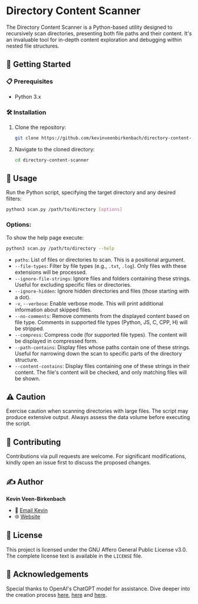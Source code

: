 # Directory Content Scanner

The Directory Content Scanner is a Python-based utility designed to recursively scan directories, presenting both file paths and their content. It's an invaluable tool for in-depth content exploration and debugging within nested file structures.

## 🚀 Getting Started

### 📋 Prerequisites

- Python 3.x

### 🛠️ Installation

1. Clone the repository:
   ```bash
   git clone https://github.com/kevinveenbirkenbach/directory-content-scanner.git
   ```

2. Navigate to the cloned directory:
   ```bash
   cd directory-content-scanner
   ```

## 📖 Usage

Run the Python script, specifying the target directory and any desired filters:

```bash
python3 scan.py /path/to/directory [options]
```

### Options:

To show the help page execute:

```bash
python3 scan.py /path/to/directory --help
```

- `paths`: List of files or directories to scan. This is a positional argument.
- `--file-types`: Filter by file types (e.g., `.txt`, `.log`). Only files with these extensions will be processed.
- `--ignore-file-strings`: Ignore files and folders containing these strings. Useful for excluding specific files or directories.
- `--ignore-hidden`: Ignore hidden directories and files (those starting with a dot).
- `-v`, `--verbose`: Enable verbose mode. This will print additional information about skipped files.
- `--no-comments`: Remove comments from the displayed content based on file type. Comments in supported file types (Python, JS, C, CPP, H) will be stripped.
- `--compress`: Compress code (for supported file types). The content will be displayed in compressed form.
- `--path-contains`: Display files whose paths contain one of these strings. Useful for narrowing down the scan to specific parts of the directory structure.
- `--content-contains`: Display files containing one of these strings in their content. The file's content will be checked, and only matching files will be shown.

## ⚠️ Caution

Exercise caution when scanning directories with large files. The script may produce extensive output. Always assess the data volume before executing the script.

## 🤝 Contributing

Contributions via pull requests are welcome. For significant modifications, kindly open an issue first to discuss the proposed changes.

## ✍️ Author

**Kevin Veen-Birkenbach**  
- 📧 [Email Kevin](mailto:kevin@veen.world)
- 🌐 [Website](https://www.veen.world/)

## 📜 License

This project is licensed under the GNU Affero General Public License v3.0. The complete license text is available in the `LICENSE` file.

## 🙏 Acknowledgements

Special thanks to OpenAI's ChatGPT model for assistance. Dive deeper into the creation process [here](https://chat.openai.com/share/71e9bc9e-d34a-4b03-bf68-4f9e994d156a), [here](https://chat.openai.com/share/3fc66009-ff4e-425e-a4a3-fc703534885d) and [here](https://chatgpt.com/share/d08724c6-8f65-4b24-9828-e0f895bd1e1d).
